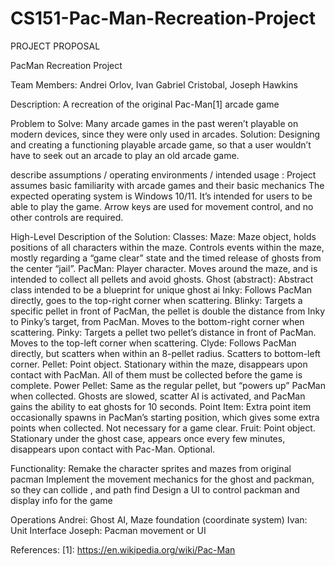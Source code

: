 # CS151-Pac-Man-Recreation-Project

PROJECT PROPOSAL

PacMan Recreation Project 

Team Members: Andrei Orlov, Ivan Gabriel Cristobal, Joseph Hawkins

Description: A recreation of the original Pac-Man[1] arcade game

Problem to Solve: Many arcade games in the past weren’t playable on modern devices, since they were only used in arcades.
Solution: Designing and creating a functioning playable arcade game, so that a user wouldn’t have to seek out an arcade to play an old arcade game.

describe assumptions / operating environments / intended usage :
Project assumes basic familiarity with arcade games and their basic mechanics
The expected operating system is Windows 10/11.
It’s intended for users to be able to play the game. Arrow keys are used for movement control, and no other controls are required.

High-Level Description of the Solution:
	Classes:
Maze: Maze object, holds positions of all characters within the maze. Controls events within the maze, mostly regarding a “game clear” state and the timed release of ghosts from the center “jail”.
PacMan: Player character. Moves around the maze, and is intended to collect all pellets and avoid ghosts.
Ghost (abstract): Abstract class intended to be a blueprint for unique ghost ai
	Inky: Follows PacMan directly, goes to the top-right corner when scattering.
	Blinky: Targets a specific pellet in front of PacMan, the pellet is double the distance from Inky to Pinky’s target, from PacMan. Moves to the bottom-right corner when scattering.
	Pinky: Targets a pellet two pellet’s distance in front of PacMan. Moves to the top-left corner when scattering.
	Clyde: Follows PacMan directly, but scatters when within an 8-pellet radius. Scatters to bottom-left corner.
Pellet: Point object. Stationary within the maze, disappears upon contact with PacMan. All of them must be collected before the game is complete.
	Power Pellet: Same as the regular pellet, but “powers up” PacMan when collected. Ghosts are slowed, scatter AI is activated, and PacMan gains the ability to eat ghosts for 10 seconds.
	Point Item: Extra point item occasionally spawns in PacMan’s starting position, which gives some extra points when collected. Not necessary for a game clear.
	Fruit: Point object. Stationary under the ghost case, appears once every few minutes, disappears upon contact with Pac-Man. Optional.

Functionality:
Remake the character sprites and mazes from original pacman
Implement the movement mechanics for the ghost and packman, so they can collide , and path find
Design a UI to control packman and display info for the game

Operations
	Andrei: Ghost AI, Maze foundation (coordinate system)
	Ivan: Unit Interface
	Joseph: Pacman movement or UI

References:
	[1]: https://en.wikipedia.org/wiki/Pac-Man
